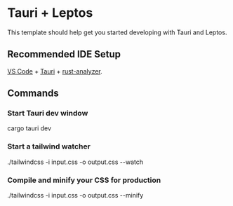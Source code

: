 # Tauri + Leptos

This template should help get you started developing with Tauri and Leptos.

## Recommended IDE Setup

[VS Code](https://code.visualstudio.com/) + [Tauri](https://marketplace.visualstudio.com/items?itemName=tauri-apps.tauri-vscode) + [rust-analyzer](https://marketplace.visualstudio.com/items?itemName=rust-lang.rust-analyzer).

## Commands

### Start Tauri dev window

cargo tauri dev

### Start a tailwind watcher

./tailwindcss -i input.css -o output.css --watch

### Compile and minify your CSS for production

./tailwindcss -i input.css -o output.css --minify
